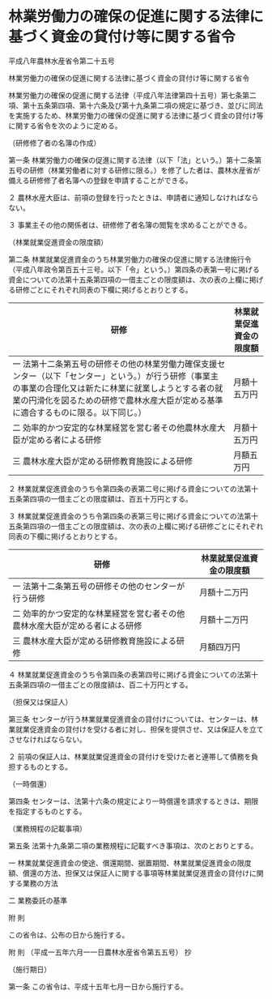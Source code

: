 # 林業労働力の確保の促進に関する法律に基づく資金の貸付け等に関する省令

平成八年農林水産省令第二十五号

林業労働力の確保の促進に関する法律に基づく資金の貸付け等に関する省令

林業労働力の確保の促進に関する法律（平成八年法律第四十五号）第七条第二項、第十五条第四項、第十六条及び第十九条第二項の規定に基づき、並びに同法を実施するため、林業労働力の確保の促進に関する法律に基づく資金の貸付け等に関する省令を次のように定める。

（研修修了者の名簿の作成）

第一条 林業労働力の確保の促進に関する法律（以下「法」という。）第十二条第五号の研修（林業労働者に対する研修に限る。）を修了した者は、農林水産省が備える研修修了者名簿への登録を申請することができる。

２ 農林水産大臣は、前項の登録を行ったときは、申請者に通知しなければならない。

３ 事業主その他の関係者は、研修修了者名簿の閲覧を求めることができる。

（林業就業促進資金の限度額）

第二条 林業就業促進資金のうち林業労働力の確保の促進に関する法律施行令（平成八年政令第百五十三号。以下「令」という。）第四条の表第一号に掲げる資金についての法第十五条第四項の一借主ごとの限度額は、次の表の上欄に掲げる研修ごとにそれぞれ同表の下欄に掲げるとおりとする。

研修 | 林業就業促進資金の限度額  
---|---  
一 法第十二条第五号の研修その他の林業労働力確保支援センター（以下「センター」という。）が行う研修（事業主の事業の合理化又は新たに林業に就業しようとする者の就業の円滑化を図るための研修で農林水産大臣が定める基準に適合するものに限る。以下同じ。） | 月額十五万円  
二 効率的かつ安定的な林業経営を営む者その他農林水産大臣が定める者による研修 | 月額十五万円  
三 農林水産大臣が定める研修教育施設による研修 | 月額五万円  
  
２ 林業就業促進資金のうち令第四条の表第二号に掲げる資金についての法第十五条第四項の一借主ごとの限度額は、百五十万円とする。

３ 林業就業促進資金のうち令第四条の表第三号に掲げる資金についての法第十五条第四項の一借主ごとの限度額は、次の表の上欄に掲げる研修ごとにそれぞれ同表の下欄に掲げるとおりとする。

研修 | 林業就業促進資金の限度額  
---|---  
一 法第十二条第五号の研修その他のセンターが行う研修 | 月額十二万円  
二 効率的かつ安定的な林業経営を営む者その他農林水産大臣が定める者による研修 | 月額十二万円  
三 農林水産大臣が定める研修教育施設による研修 | 月額四万円  
  
４ 林業就業促進資金のうち令第四条の表第四号に掲げる資金についての法第十五条第四項の一借主ごとの限度額は、百二十万円とする。

（担保又は保証人）

第三条 センターが行う林業就業促進資金の貸付けについては、センターは、林業就業促進資金の貸付けを受ける者に対し、担保を提供させ、又は保証人を立てさせなければならない。

２ 前項の保証人は、林業就業促進資金の貸付けを受けた者と連帯して債務を負担するものとする。

（一時償還）

第四条 センターは、法第十六条の規定により一時償還を請求するときは、期限を指定するものとする。

（業務規程の記載事項）

第五条 法第十九条第二項の業務規程に記載すべき事項は、次のとおりとする。

一 林業就業促進資金の使途、償還期間、据置期間、林業就業促進資金の限度額、償還の方法、担保又は保証人に関する事項等林業就業促進資金の貸付けに関する業務の方法

二 業務委託の基準

附 則

この省令は、公布の日から施行する。

附 則 （平成一五年六月一一日農林水産省令第五五号） 抄

（施行期日）

第一条 この省令は、平成十五年七月一日から施行する。

